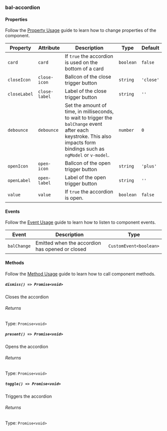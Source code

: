 ### bal-accordion
 
#### Properties

Follow the [Property Usage](https://design.baloise.dev/?path=/docs/implementation-property--page) guide to learn how to change properties of the component.

| Property     | Attribute     | Description                                                                                                                                                             | Type      | Default   |
| ------------ | ------------- | ----------------------------------------------------------------------------------------------------------------------------------------------------------------------- | --------- | --------- |
| `card`       | `card`        | If `true` the accordion is used on the bottom of a card                                                                                                                 | `boolean` | `false`   |
| `closeIcon`  | `close-icon`  | BalIcon of the close trigger button                                                                                                                                     | `string`  | `'close'` |
| `closeLabel` | `close-label` | Label of the close trigger button                                                                                                                                       | `string`  | `''`      |
| `debounce`   | `debounce`    | Set the amount of time, in milliseconds, to wait to trigger the `balChange` event after each keystroke. This also impacts form bindings such as `ngModel` or `v-model`. | `number`  | `0`       |
| `openIcon`   | `open-icon`   | BalIcon of the open trigger button                                                                                                                                      | `string`  | `'plus'`  |
| `openLabel`  | `open-label`  | Label of the open trigger button                                                                                                                                        | `string`  | `''`      |
| `value`      | `value`       | If `true` the accordion is open.                                                                                                                                        | `boolean` | `false`   |


#### Events

Follow the [Event Usage](https://design.baloise.dev/?path=/docs/implementation-event--page) guide to learn how to listen to component events.

| Event       | Description                                     | Type                   |
| ----------- | ----------------------------------------------- | ---------------------- |
| `balChange` | Emitted when the accordion has opened or closed | `CustomEvent<boolean>` |


#### Methods

Follow the [Method Usage](https://design.baloise.dev/?path=/docs/implementation-method--page) guide to learn how to call component methods.

##### `dismiss() => Promise<void>`

Closes the accordion

###### Returns

Type: `Promise<void>`



##### `present() => Promise<void>`

Opens the accordion

###### Returns

Type: `Promise<void>`



##### `toggle() => Promise<void>`

Triggers the accordion

###### Returns

Type: `Promise<void>`




 